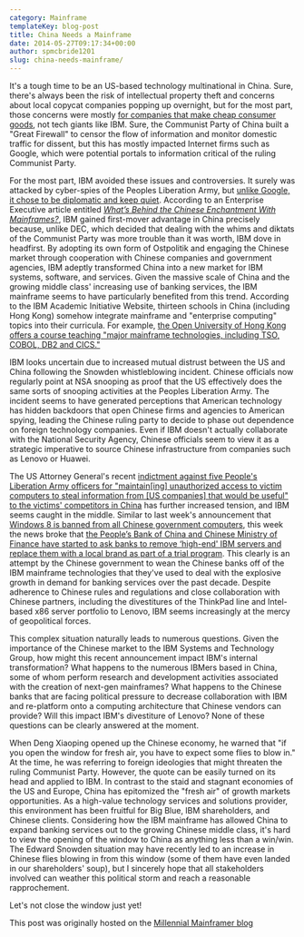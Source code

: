 ```yaml
---
category: Mainframe
templateKey: blog-post
title: China Needs a Mainframe
date: 2014-05-27T09:17:34+00:00
author: spmcbride1201
slug: china-needs-mainframe/
---
```


It's a tough time to be an US-based technology multinational in China. Sure, there's always been the risk of intellectual property theft and concerns about local copycat companies popping up overnight, but for the most part, those concerns were mostly <a href="https://web.archive.org/web/20181208135943/http://www.engadget.com/tag/kirf/" target="_blank">for companies that make cheap consumer goods</a>, not tech giants like IBM. Sure, the Communist Party of China built a "Great Firewall" to censor the flow of information and monitor domestic traffic for dissent, but this has mostly impacted Internet firms such as Google, which were potential portals to information critical of the ruling Communist Party.

For the most part, IBM avoided these issues and controversies. It surely was attacked by cyber-spies of the Peoples Liberation Army, but <a href="https://web.archive.org/web/20181208135943/http://googleblog.blogspot.com/2010/01/new-approach-to-china.html" target="_blank">unlike Google, it chose to be diplomatic and keep quiet</a>. According to an Enterprise Executive article entitled <a href="https://web.archive.org/web/20181208135943/http://enterprisesystemsmedia.com/article/whats-behind-the-chinese-enchantment-with-mainframes" target="_blank"><em>What’s Behind the Chinese Enchantment With Mainframes?</em></a>, IBM gained first-mover advantage in China precisely because, unlike DEC, which decided that dealing with the whims and diktats of the Communist Party was more trouble than it was worth, IBM dove in headfirst. By adopting its own form of Ostpolitik and engaging the Chinese market through cooperation with Chinese companies and government agencies, IBM adeptly transformed China into a new market for IBM systems, software, and services. Given the massive scale of China and the growing middle class' increasing use of banking services, the IBM mainframe seems to have particularly benefited from this trend. According to the IBM Academic Initiative Website, thirteen schools in China (including Hong Kong) somehow integrate mainframe and "enterprise computing" topics into their curricula. For example, <a href="https://web.archive.org/web/20181208135943/http://www.ouhk.edu.hk/wcsprd/Satellite?pagename=OUHK/tcGenericPage2010&amp;c=C_ETPU&amp;cid=191154145000" target="_blank">the Open University of Hong Kong offers a course teaching "major mainframe technologies, including TSO, COBOL, DB2 and CICS."</a>

IBM looks uncertain due to increased mutual distrust between the US and China following the Snowden whistleblowing incident. Chinese officials now regularly point at NSA snooping as proof that the US effectively does the same sorts of snooping activities at the Peoples Liberation Army. The incident seems to have generated perceptions that American technology has hidden backdoors that open Chinese firms and agencies to American spying, leading the Chinese ruling party to decide to phase out dependence on foreign technology companies. Even if IBM doesn't actually collaborate with the National Security Agency, Chinese officials seem to view it as a strategic imperative to source Chinese infrastructure from companies such as Lenovo or Huawei.

The US Attorney General's recent <a href="https://web.archive.org/web/20181208135943/http://www.cnn.com/2014/05/19/justice/china-hacking-charges/index.html" target="_blank">indictment against five People's Liberation Army officers for "maintain[ing] unauthorized access to victim computers to steal information from [US companies] that would be useful" to the victims' competitors in China</a> has further increased tension, and IBM seems caught in the middle. Similar to last week's announcement that <a href="https://web.archive.org/web/20181208135943/http://www.fool.com/investing/general/2014/05/22/the-real-reason-china-banned-microsofts-windows-8.aspx" target="_blank">Windows 8 is banned from all Chinese government computers</a>, this week the news broke that <a href="https://web.archive.org/web/20181208135943/http://www.bloomberg.com/news/2014-05-27/china-said-to-push-banks-to-remove-ibm-servers-in-spy-dispute.html" target="_blank">the People’s Bank of China and Chinese Ministry of Finance have started to ask banks to remove &#8216;high-end' IBM servers and replace them with a local brand as part of a trial program</a>. This clearly is an attempt by the Chinese government to wean the Chinese banks off of the IBM mainframe technologies that they've used to deal with the explosive growth in demand for banking services over the past decade. Despite adherence to Chinese rules and regulations and close collaboration with Chinese partners, including the divestitures of the ThinkPad line and Intel-based x86 server portfolio to Lenovo, IBM seems increasingly at the mercy of geopolitical forces.

This complex situation naturally leads to numerous questions. Given the importance of the Chinese market to the IBM Systems and Technology Group, how might this recent announcement impact IBM's internal transformation? What happens to the numerous IBMers based in China, some of whom perform research and development activities associated with the creation of next-gen mainframes? What happens to the Chinese banks that are facing political pressure to decrease collaboration with IBM and re-platform onto a computing architecture that Chinese vendors can provide? Will this impact IBM's divestiture of Lenovo? None of these questions can be clearly answered at the moment.

When Deng Xiaoping opened up the Chinese economy, he warned that "if you open the window for fresh air, you have to expect some flies to blow in." At the time, he was referring to foreign ideologies that might threaten the ruling Communist Party. However, the quote can be easily turned on its head and applied to IBM. In contrast to the staid and stagnant economies of the US and Europe, China has epitomized the "fresh air" of growth markets opportunities. As a high-value technology services and solutions provider, this environment has been fruitful for Big Blue, IBM shareholders, and Chinese clients. Considering how the IBM mainframe has allowed China to expand banking services out to the growing Chinese middle class, it's hard to view the opening of the window to China as anything less than a win/win. The Edward Snowden situation may have recently led to an increase in Chinese flies blowing in from this window (some of them have even landed in our shareholders' soup), but I sincerely hope that all stakeholders involved can weather this political storm and reach a reasonable rapprochement.

Let's not close the window just yet!

This post was originally hosted on the [Millennial Mainframer blog](https://web.archive.org/web/20181208135943/http://millennialmainframer.com/2014/05/china-needs-mainframe/)
